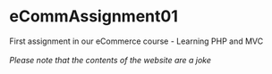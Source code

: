 # eCommAssignment01
First assignment in our eCommerce course - Learning PHP and MVC <br><br>
*Please note that the contents of the website are a joke*
